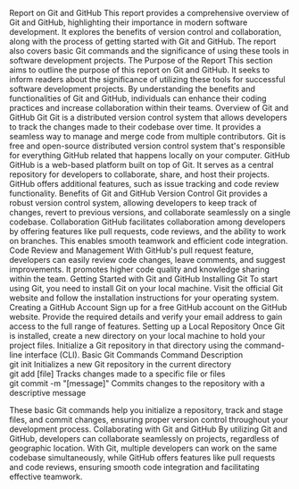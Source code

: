 Report on Git and GitHub
This report provides a comprehensive overview of Git and GitHub, highlighting their importance in modern software development. It explores the benefits of version control and collaboration, along with the process of getting started with Git and GitHub. The report also covers basic Git commands and the significance of using these tools in software development projects.
The Purpose of the Report
This section aims to outline the purpose of this report on Git and GitHub. It seeks to inform readers about the significance of utilizing these tools for successful software development projects. By understanding the benefits and functionalities of Git and GitHub, individuals can enhance their coding practices and increase collaboration within their teams.
Overview of Git and GitHub
Git
Git is a distributed version control system that allows developers to track the changes made to their codebase over time. It provides a seamless way to manage and merge code from multiple contributors. Git is free and open-source distributed version control system that's responsible for everything GitHub related that happens locally on your computer.
GitHub
GitHub is a web-based platform built on top of Git. It serves as a central repository for developers to collaborate, share, and host their projects. GitHub offers additional features, such as issue tracking and code review functionality.
Benefits of Git and GitHub
Version Control
Git provides a robust version control system, allowing developers to keep track of changes, revert to previous versions, and collaborate seamlessly on a single codebase.
Collaboration
GitHub facilitates collaboration among developers by offering features like pull requests, code reviews, and the ability to work on branches. This enables smooth teamwork and efficient code integration.
Code Review and Management
With GitHub's pull request feature, developers can easily review code changes, leave comments, and suggest improvements. It promotes higher code quality and knowledge sharing within the team.
Getting Started with Git and GitHub
Installing Git
To start using Git, you need to install Git on your local machine. Visit the official Git website and follow the installation instructions for your operating system.
Creating a GitHub Account
Sign up for a free GitHub account on the GitHub website. Provide the required details and verify your email address to gain access to the full range of features.
Setting up a Local Repository
Once Git is installed, create a new directory on your local machine to hold your project files. Initialize a Git repository in that directory using the command-line interface (CLI).
Basic Git Commands
Command	Description		
git init	Initializes a new Git repository in the current directory		
git add [file]	Tracks changes made to a specific file or files		
git commit -m "[message]"	Commits changes to the repository with a descriptive message		

These basic Git commands help you initialize a repository, track and stage files, and commit changes, ensuring proper version control throughout your development process.
Collaborating with Git and GitHub
By utilizing Git and GitHub, developers can collaborate seamlessly on projects, regardless of geographic location. With Git, multiple developers can work on the same codebase simultaneously, while GitHub offers features like pull requests and code reviews, ensuring smooth code integration and facilitating effective teamwork.
